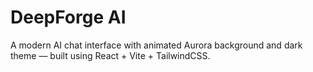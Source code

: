 # DeepForge AI
A modern AI chat interface with animated Aurora background and dark theme — built using React + Vite + TailwindCSS.

